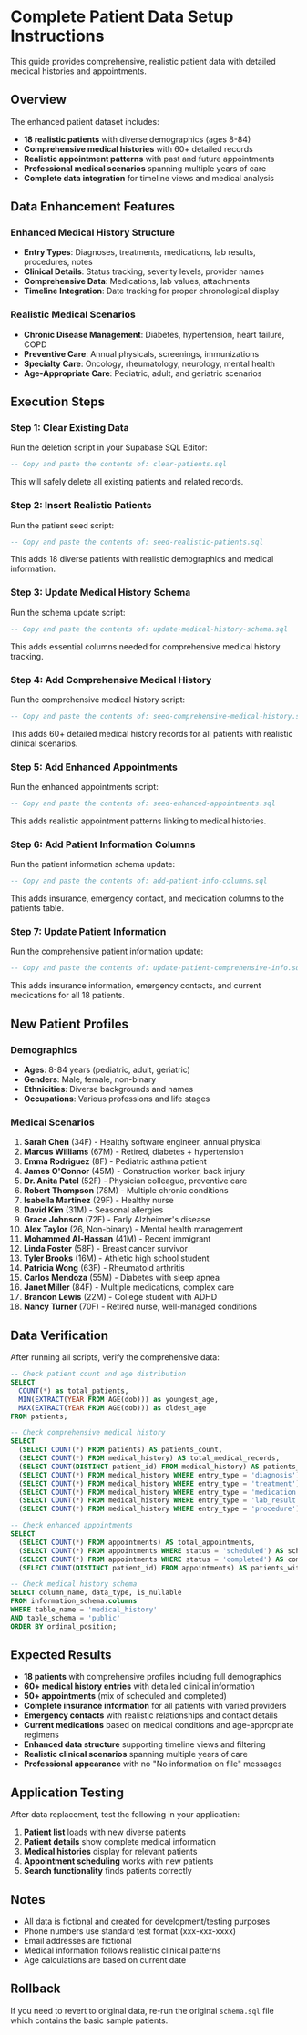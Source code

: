 # Complete Patient Data Setup Instructions

This guide provides comprehensive, realistic patient data with detailed medical histories and appointments.

## Overview

The enhanced patient dataset includes:
- **18 realistic patients** with diverse demographics (ages 8-84)
- **Comprehensive medical histories** with 60+ detailed records
- **Realistic appointment patterns** with past and future appointments
- **Professional medical scenarios** spanning multiple years of care
- **Complete data integration** for timeline views and medical analysis

## Data Enhancement Features

### Enhanced Medical History Structure
- **Entry Types**: Diagnoses, treatments, medications, lab results, procedures, notes
- **Clinical Details**: Status tracking, severity levels, provider names
- **Comprehensive Data**: Medications, lab values, attachments
- **Timeline Integration**: Date tracking for proper chronological display

### Realistic Medical Scenarios
- **Chronic Disease Management**: Diabetes, hypertension, heart failure, COPD
- **Preventive Care**: Annual physicals, screenings, immunizations
- **Specialty Care**: Oncology, rheumatology, neurology, mental health
- **Age-Appropriate Care**: Pediatric, adult, and geriatric scenarios

## Execution Steps

### Step 1: Clear Existing Data
Run the deletion script in your Supabase SQL Editor:

```sql
-- Copy and paste the contents of: clear-patients.sql
```

This will safely delete all existing patients and related records.

### Step 2: Insert Realistic Patients
Run the patient seed script:

```sql
-- Copy and paste the contents of: seed-realistic-patients.sql
```

This adds 18 diverse patients with realistic demographics and medical information.

### Step 3: Update Medical History Schema
Run the schema update script:

```sql
-- Copy and paste the contents of: update-medical-history-schema.sql
```

This adds essential columns needed for comprehensive medical history tracking.

### Step 4: Add Comprehensive Medical History
Run the comprehensive medical history script:

```sql
-- Copy and paste the contents of: seed-comprehensive-medical-history.sql
```

This adds 60+ detailed medical history records for all patients with realistic clinical scenarios.

### Step 5: Add Enhanced Appointments
Run the enhanced appointments script:

```sql
-- Copy and paste the contents of: seed-enhanced-appointments.sql
```

This adds realistic appointment patterns linking to medical histories.

### Step 6: Add Patient Information Columns
Run the patient information schema update:

```sql
-- Copy and paste the contents of: add-patient-info-columns.sql
```

This adds insurance, emergency contact, and medication columns to the patients table.

### Step 7: Update Patient Information
Run the comprehensive patient information update:

```sql
-- Copy and paste the contents of: update-patient-comprehensive-info.sql
```

This adds insurance information, emergency contacts, and current medications for all 18 patients.

## New Patient Profiles

### Demographics
- **Ages**: 8-84 years (pediatric, adult, geriatric)
- **Genders**: Male, female, non-binary
- **Ethnicities**: Diverse backgrounds and names
- **Occupations**: Various professions and life stages

### Medical Scenarios
1. **Sarah Chen** (34F) - Healthy software engineer, annual physical
2. **Marcus Williams** (67M) - Retired, diabetes + hypertension
3. **Emma Rodriguez** (8F) - Pediatric asthma patient
4. **James O'Connor** (45M) - Construction worker, back injury
5. **Dr. Anita Patel** (52F) - Physician colleague, preventive care
6. **Robert Thompson** (78M) - Multiple chronic conditions
7. **Isabella Martinez** (29F) - Healthy nurse
8. **David Kim** (31M) - Seasonal allergies
9. **Grace Johnson** (72F) - Early Alzheimer's disease
10. **Alex Taylor** (26, Non-binary) - Mental health management
11. **Mohammed Al-Hassan** (41M) - Recent immigrant
12. **Linda Foster** (58F) - Breast cancer survivor
13. **Tyler Brooks** (16M) - Athletic high school student
14. **Patricia Wong** (63F) - Rheumatoid arthritis
15. **Carlos Mendoza** (55M) - Diabetes with sleep apnea
16. **Janet Miller** (84F) - Multiple medications, complex care
17. **Brandon Lewis** (22M) - College student with ADHD
18. **Nancy Turner** (70F) - Retired nurse, well-managed conditions

## Data Verification

After running all scripts, verify the comprehensive data:

```sql
-- Check patient count and age distribution
SELECT
  COUNT(*) as total_patients,
  MIN(EXTRACT(YEAR FROM AGE(dob))) as youngest_age,
  MAX(EXTRACT(YEAR FROM AGE(dob))) as oldest_age
FROM patients;

-- Check comprehensive medical history
SELECT
  (SELECT COUNT(*) FROM patients) AS patients_count,
  (SELECT COUNT(*) FROM medical_history) AS total_medical_records,
  (SELECT COUNT(DISTINCT patient_id) FROM medical_history) AS patients_with_history,
  (SELECT COUNT(*) FROM medical_history WHERE entry_type = 'diagnosis') AS diagnoses,
  (SELECT COUNT(*) FROM medical_history WHERE entry_type = 'treatment') AS treatments,
  (SELECT COUNT(*) FROM medical_history WHERE entry_type = 'medication') AS medications,
  (SELECT COUNT(*) FROM medical_history WHERE entry_type = 'lab_result') AS lab_results,
  (SELECT COUNT(*) FROM medical_history WHERE entry_type = 'procedure') AS procedures;

-- Check enhanced appointments
SELECT
  (SELECT COUNT(*) FROM appointments) AS total_appointments,
  (SELECT COUNT(*) FROM appointments WHERE status = 'scheduled') AS scheduled_appointments,
  (SELECT COUNT(*) FROM appointments WHERE status = 'completed') AS completed_appointments,
  (SELECT COUNT(DISTINCT patient_id) FROM appointments) AS patients_with_appointments;

-- Check medical history schema
SELECT column_name, data_type, is_nullable
FROM information_schema.columns
WHERE table_name = 'medical_history'
AND table_schema = 'public'
ORDER BY ordinal_position;
```

## Expected Results

- **18 patients** with comprehensive profiles including full demographics
- **60+ medical history entries** with detailed clinical information
- **50+ appointments** (mix of scheduled and completed)
- **Complete insurance information** for all patients with varied providers
- **Emergency contacts** with realistic relationships and contact details
- **Current medications** based on medical conditions and age-appropriate regimens
- **Enhanced data structure** supporting timeline views and filtering
- **Realistic clinical scenarios** spanning multiple years of care
- **Professional appearance** with no "No information on file" messages

## Application Testing

After data replacement, test the following in your application:
1. **Patient list** loads with new diverse patients
2. **Patient details** show complete medical information
3. **Medical histories** display for relevant patients
4. **Appointment scheduling** works with new patients
5. **Search functionality** finds patients correctly

## Notes

- All data is fictional and created for development/testing purposes
- Phone numbers use standard test format (xxx-xxx-xxxx)
- Email addresses are fictional
- Medical information follows realistic clinical patterns
- Age calculations are based on current date

## Rollback

If you need to revert to original data, re-run the original `schema.sql` file which contains the basic sample patients.
